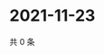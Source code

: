 # 2021-11-23

共 0 条

<!-- BEGIN WEIBO -->
<!-- 最后更新时间 Tue Nov 23 2021 18:15:34 GMT+0800 (China Standard Time) -->

<!-- END WEIBO -->
